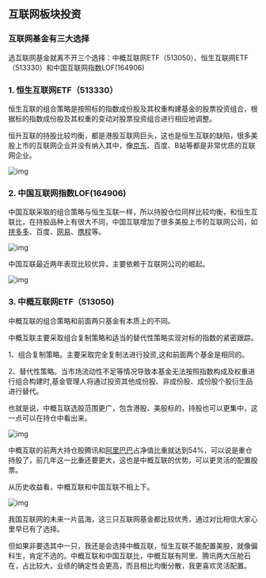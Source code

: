 ## 互联网板块投资

### 互联网基金有三大选择

选互联网基金就离不开三个选择：中概互联网ETF（513050）、恒生互联网ETF（513330）和中国互联网指数LOF(164906)

### 1. 恒生互联网ETF（513330）

恒生互联的组合策略是按照标的指数成份股及其权重构建基金的股票投资组合，根据标的指数成份股及其权重的变动对股票投资组合进行相应地调整。

恒升互联的持股比较均衡，都是港股互联网巨头，这也是恒生互联的缺陷，很多美股上市的互联网企业并没有纳入其中，像[京东](https://xueqiu.com/S/JD?from=status_stock_match)、百度、B站等都是非常优质的互联网企业。

![img](https://xqimg.imedao.com/179da8401c6251a03fdb23a7.jpg!800.jpg)

### 2. 中国互联网指数LOF(164906)

中国互联采取的组合策略与恒生互联一样，所以持股仓位同样比较均衡，和恒生互联比，在持股品种上有很大不同，中国互联增加了很多美股上市的互联网公司，如[拼多多](https://xueqiu.com/S/PDD?from=status_stock_match)、百度、[网易](https://xueqiu.com/S/NTES?from=status_stock_match)、[携程](https://xueqiu.com/S/TCOM?from=status_stock_match)等。

![img](https://xqimg.imedao.com/179da844ae5251023febdb5f.jpg!800.jpg)

中国互联最近两年表现比较优异，主要依赖于互联网公司的崛起。

![img](https://xqimg.imedao.com/179da846db2252293fccd649.jpg!800.jpg)

### 3. 中概互联网ETF（513050)

中概互联的组合策略和前面两只基金有本质上的不同。

中概互联主要采取组合复制策略和适当的替代性策略实现对标的指数的紧密跟踪。

1、组合复制策略。主要采取完全复制法进行投资,这和前面两个基金是相同的。

2、替代性策略。当市场流动性不足等情况导致本基金无法按照指数构成及权重进行组合构建时,基金管理人将通过投资其他成份股、非成份股、成份股个股衍生品进行替代。

也就是说，中概互联选股范围更广，包含港股、美股标的，持股也可以更集中，这一点可以在持仓中看出来。

![img](https://xqimg.imedao.com/179da849261250123fe4ac73.jpg!800.jpg)

中概互联的前两大持仓股腾讯和[阿里巴巴](https://xueqiu.com/S/BABA?from=status_stock_match)占净值比重就达到54%，可以说是重仓持股了，前几年这一比重还要更大，这也是中概互联的优势，可以更灵活的配置股票。

从历史收益看，中概互联和中国互联不相上下。

![img](https://xqimg.imedao.com/179da84ab79258053fe7fb42.jpg!800.jpg)

我国互联网的未来一片蓝海，这三只互联网基金都比较优秀，通过对比相信大家心里早已有了选择。

但如果非要选其中一只，我还是会选择中概互联，恒生互联不能配置美股，就像偏科生，肯定不选的。中概互联和中国互联比，中概互联有阿里、腾讯两大压舱石在，占比较大，业绩的确定性会更高，而且相比均衡分散，我更喜欢灵活配置。